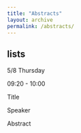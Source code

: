 ```yaml
---
title: "Abstracts"
layout: archive
permalink: /abstracts/
---
```


## lists

5/8 Thursday

09:20 - 10:00 

Title 

Speaker 

Abstract 
